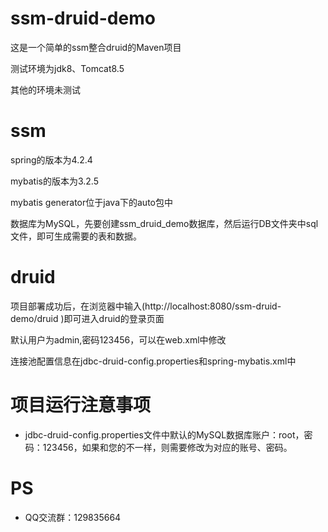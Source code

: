 # ssm-druid-demo
这是一个简单的ssm整合druid的Maven项目

测试环境为jdk8、Tomcat8.5

其他的环境未测试

# ssm
spring的版本为4.2.4

mybatis的版本为3.2.5

mybatis generator位于java下的auto包中

数据库为MySQL，先要创建ssm_druid_demo数据库，然后运行DB文件夹中sql文件，即可生成需要的表和数据。

# druid
项目部署成功后，在浏览器中输入(http://localhost:8080/ssm-druid-demo/druid )即可进入druid的登录页面

默认用户为admin,密码123456，可以在web.xml中修改

连接池配置信息在jdbc-druid-config.properties和spring-mybatis.xml中

# 项目运行注意事项
* jdbc-druid-config.properties文件中默认的MySQL数据库账户：root，密码：123456，如果和您的不一样，则需要修改为对应的账号、密码。

# PS
* QQ交流群：129835664
